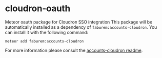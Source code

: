 # cloudron-oauth
Meteor oauth package for Cloudron SSO integration
This package will be automatically installed as a dependency of `faburem:accounts-cloudron`. You can install it with the following command:

`meteor add faburem:accounts-cloudron`

For more information please consult the [accounts-cloudron readme](https://github.com/faburem/accounts-cloudron).
